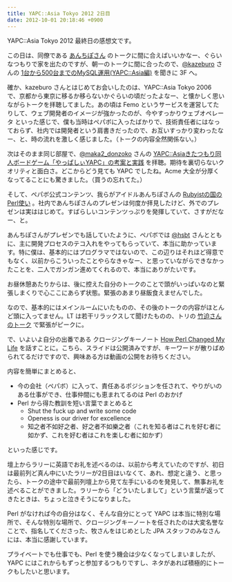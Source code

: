 ```yaml
---
title: YAPC::Asia Tokyo 2012 2日目
date: 2012-10-01 20:18:46 +0900
---
```

YAPC::Asia Tokyo 2012 最終日の感想文です。

この日は、同僚である [あんちぽさん](https://twitter.com/kentaro) のトークに間に合えばいいかなー、ぐらいなつもりで家を出たのですが、朝一のトークに間に合ったので、[@kazeburo](https://twitter.com/kazeburo) さんの [1台から500台までのMySQL運用(YAPC::Asia編)](http://yapcasia.org/2012/talk/show/08930a0c-b132-11e1-885d-564e6aeab6a4) を聞きに 3F へ。

確か、kazeburo さんとはじめてお会いしたのは、YAPC::Asia Tokyo 2006 で、京都から東京に移るか移らないかぐらいの頃だったよなー、と懐かしく思いながらトークを拝聴してました。あの頃は Femo というサービスを運営してたりして、ウェブ開発者のイメージが強かったのが、今やすっかりウェブオペレータ といった感じで、僕も当時はペパボに入ったばかりで、技術責任者にはなっておらず、社内では開発者という肩書きだったので、お互いすっかり変わったなー、と、時の流れを激しく感じました。（トークの内容全然関係ない。）

次はそのまま同じ部屋で、[@maka2_donzoko](https://twitter.com/maka2_donzoko) さんの [YAPC::Asiaきたつもり同人ボードゲーム「やっぱしぃYAPC」の考案と実践](http://yapcasia.org/2012/talk/show/5f1aa8b2-da18-11e1-b614-0d4e6aeab6a4) を拝聴。期待を裏切らないクオリティと面白さ。どこからどう見ても YAPC でしたね。Acme 大全が分厚くなってることにも驚きました。（買うの忘れてた。）

そして、ペパボ公式コンテンツ、我らがアイドルあんちぽさんの [Rubyistの国のPerl使い](http://yapcasia.org/2012/talk/show/9fba79a8-b3ce-11e1-b82e-92b46aeab6a4) 。社内であんちぽさんのプレゼンは何度か拝見したけど、外でのプレゼンは実ははじめて。すばらしいコンテンツっぷりを発揮していて、さすがだなー、と。

あんちぽさんがプレゼンでも話していたように、ペパボでは [@hsbt](https://twitter.com/hsbt) さんとともに、主に開発プロセスのテコ入れをやってもらっていて、本当に助かっています。特に僕は、基本的にはプログラマではないので、この辺りはそれほど得意でもなく、以前からこういったことやらなきゃなー、と思っていながらできなかったことを、二人でガンガン進めてくれるので、本当にありがたいです。

お昼休憩あたりからは、後に控えた自分のトークのことで頭がいっぱいなのと緊張しまくりで心ここにあらず状態。緊張のあまり昼飯食えませんでした。

なので、基本的にはメインルームにいたものの、その後のトークの内容がほとんど頭に入ってません。LT は若干リラックスして聞けたものの、トリの [竹迫さんのトーク](http://yapcasia.org/2012/talk/show/42f3fba2-f8e0-11e1-8b29-beab6aeab6a4) で緊張がピークに。

で、いよいよ自分の出番である クロージングキーノート [How Perl Changed My Life](http://yapcasia.org/2012/talk/show/79991522-db79-11e1-be22-0d4e6aeab6a4) を話すことに。こちら、スライドは公開済みですが、キーワードが散りばめられてるだけですので、興味ある方は動画の公開をお待ちください。

内容を簡単にまとめると、

 * 今の会社（ペパボ）に入って、責任あるポジションを任されて、やりがいのある仕事ができ、仕事仲間にも恵まれてるのは Perl のおかげ
 * Perl から得た教訓を短い言葉でまとめると
   * Shut the fuck up and write some code
   * Openess is our driver for excellence
   * 知之者不如好之者、好之者不如樂之者（これを知る者はこれを好む者に如かず、これを好む者はこれを楽しむ者に如かず）

といった感じです。

壇上からラリーに英語でお礼を述べるのは、以前から考えていたのですが、初日は最前列ど真ん中にいたラリーが2日目はいなくて、あれ、想定と違う、と思ったら、トークの途中で最前列壇上から見て左手にいるのを発見して、無事お礼を述べることができました。ラリーから「どういたしまして」という言葉が返ってきたときは、ちょっと泣きそうになりました。

Perl がなければ今の自分はなく、そんな自分にとって YAPC は本当に特別な場所で、そんな特別な場所で、クロージングキーノートを任されたのは大変名誉なことで、指名してくださった、牧さんをはじめとした JPA スタッフのみなさんには、本当に感謝しています。

プライベートでも仕事でも、Perl を使う機会は少なくなってしまいましたが、YAPC にはこれからもずっと参加するつもりですし、ネタがあれば積極的にトークもしたいと思います。
